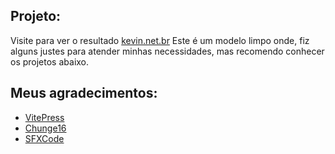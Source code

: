## Projeto:
Visite para ver o resultado [kevin.net.br](https://kevin.net.br)
Este é um modelo limpo onde, fiz alguns justes para atender minhas necessidades, mas recomendo conhecer os projetos abaixo. 

## Meus agradecimentos: 
- [VitePress](https://github.com/vuejs/vitepress) 
- [Chunge16](https://github.com/chunge16/vitepress-blogs)
- [SFXCode](https://github.com/sfxcode/vitepress-blog-starter)
